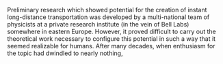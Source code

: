 Preliminary research which showed potential for the creation of instant long-distance transportation was developed by a multi-national team of physicists at a private research institute (in the vein of Bell Labs) somewhere in eastern Europe. However, it proved difficult to carry out the theoretical work necessary to configure this potential in such a way that it seemed realizable for humans. After many decades, when enthusiasm for the topic had dwindled to nearly nothing, 